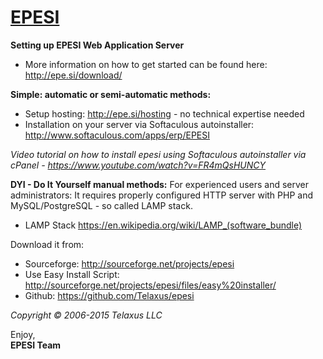 <a href="epe.si">EPESI</a>
=

<b>Setting up EPESI Web Application Server</b>
- More information on how to get started can be found here: http://epe.si/download/

<b>Simple: automatic or semi-automatic methods:</b>
- Setup hosting: http://epe.si/hosting - no technical expertise needed
- Installation on your server via Softaculous autoinstaller: http://www.softaculous.com/apps/erp/EPESI

<i>Video tutorial on how to install epesi using Softaculous autoinstaller via cPanel -  https://www.youtube.com/watch?v=FR4mQsHUNCY</i>

<b>DYI - Do It Yourself manual methods:</b>
For experienced users and server administrators:
It requires properly configured HTTP server with PHP and MySQL/PostgreSQL - so called LAMP stack.
- LAMP Stack https://en.wikipedia.org/wiki/LAMP_(software_bundle)

Download it from:
- Sourceforge: http://sourceforge.net/projects/epesi
- Use Easy Install Script: http://sourceforge.net/projects/epesi/files/easy%20installer/
- Github: https://github.com/Telaxus/epesi

<i>Copyright © 2006-2015 Telaxus LLC</i>

Enjoy,  
<b>EPESI Team</b>
